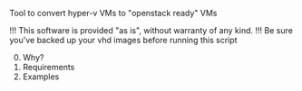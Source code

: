 Tool to convert hyper-v VMs to "openstack ready" VMs

!!! This software is provided "as is", without warranty of any kind. 
!!! Be sure you've backed up your vhd images before running this script

0. Why?
1. Requirements
2. Examples
